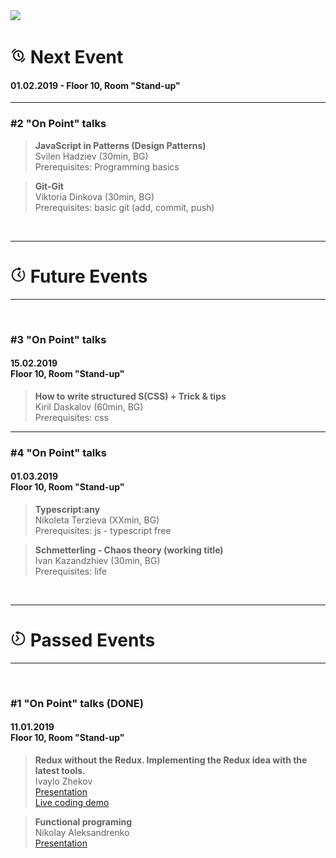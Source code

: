 <img src="https://raw.githubusercontent.com/aleksandrenko/onPoint/master/assets/header_815x315.jpg">

<br />

# <img width="25" src="https://github.com/FED-EPAM/onPoint/blob/master/assets/next.png?raw=true"> Next Event

#### 01.02.2019 - Floor 10, Room "Stand-up"

---

### #2 "On Point" talks

> <b>JavaScript in Patterns (Design Patterns)</b><br /> Svilen Hadziev (30min, BG)<br />
Prerequisites: Programming basics

> <b>Git-Git</b><br /> Viktoria Dinkova (30min, BG)<br />
Prerequisites: basic git (add, commit, push)

<br />

---
# <img width="25" src="https://github.com/FED-EPAM/onPoint/blob/master/assets/future.png?raw=true"> Future Events
---

<br />

### #3 "On Point" talks
#### 15.02.2019<br /> Floor 10, Room "Stand-up"

> <b>How to write structured S(CSS) + Trick & tips </b><br /> Kiril Daskalov (60min, BG)<br />
Prerequisites: css 

---

### #4 "On Point" talks
#### 01.03.2019<br /> Floor 10, Room "Stand-up"

> <b>Typescript:any</b><br /> Nikoleta Terzieva (XXmin, BG)<br />
Prerequisites: js - typescript free

> <b>Schmetterling - Chaos theory (working title)</b><br /> Ivan Kazandzhiev (30min, BG)<br />
Prerequisites: life

<br />

---
# <img width="25" src="https://github.com/FED-EPAM/onPoint/blob/master/assets/past.png?raw=true"> Passed Events
---
<br />

### #1 "On Point" talks (DONE)
#### 11.01.2019<br /> Floor 10, Room "Stand-up"

> <b>Redux without the Redux. Implementing the Redux idea with the latest tools.</b><br /> Ivaylo Zhekov<br />
<a href="https://l3pmkvlkpm.codesandbox.io/#/title">Presentation</a><br />
<a href="https://codesandbox.io/s/2wyp51jxxp">Live coding demo</a>

> <b>Functional programing</b><br /> Nikolay Aleksandrenko<br />
<a href="https://docs.google.com/presentation/d/1K1kEXhoy8Q52Z0NTwJ0OAa3i8rPPSrof4KdBKmAxhSQ/edit?usp=sharing">Presentation</a>

